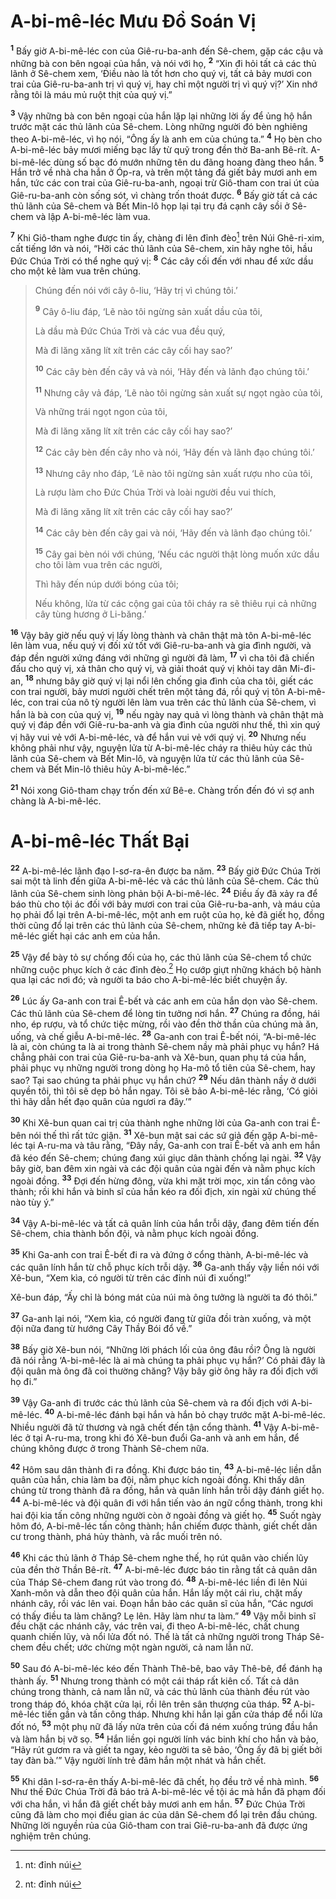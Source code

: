 # A-bi-mê-léc Mưu Ðồ Soán Vị

<sup><b>1</b></sup> Bấy giờ A-bi-mê-léc con của Giê-ru-ba-anh đến Sê-chem, gặp các cậu và những bà con bên ngoại của hắn, và nói với họ, <sup><b>2</b></sup> “Xin đi hỏi tất cả các thủ lãnh ở Sê-chem xem, ‘Ðiều nào là tốt hơn cho quý vị, tất cả bảy mươi con trai của Giê-ru-ba-anh trị vì quý vị, hay chỉ một người trị vì quý vị?’ Xin nhớ rằng tôi là máu mủ ruột thịt của quý vị.”

<sup><b>3</b></sup> Vậy những bà con bên ngoại của hắn lặp lại những lời ấy để ủng hộ hắn trước mặt các thủ lãnh của Sê-chem. Lòng những người đó bèn nghiêng theo A-bi-mê-léc, vì họ nói, “Ông ấy là anh em của chúng ta.” <sup><b>4</b></sup> Họ bèn cho A-bi-mê-léc bảy mươi miếng bạc lấy từ quỹ trong đền thờ Ba-anh Bê-rít. A-bi-mê-léc dùng số bạc đó mướn những tên du đãng hoang đàng theo hắn. <sup><b>5</b></sup> Hắn trở về nhà cha hắn ở Óp-ra, và trên một tảng đá giết bảy mươi anh em hắn, tức các con trai của Giê-ru-ba-anh, ngoại trừ Giô-tham con trai út của Giê-ru-ba-anh còn sống sót, vì chàng trốn thoát được. <sup><b>6</b></sup> Bấy giờ tất cả các thủ lãnh của Sê-chem và Bết Min-lô họp lại tại trụ đá cạnh cây sồi ở Sê-chem và lập A-bi-mê-léc làm vua.

<sup><b>7</b></sup> Khi Giô-tham nghe được tin ấy, chàng đi lên đỉnh đèo[^1-4b20cf8a-3df9-474b-8d9a-a77b00e36834] trên Núi Ghê-ri-xim, cất tiếng lớn và nói, “Hỡi các thủ lãnh của Sê-chem, xin hãy nghe tôi, hầu Ðức Chúa Trời có thể nghe quý vị: <sup><b>8</b></sup> Các cây cối đến với nhau để xức dầu cho một kẻ làm vua trên chúng.

> Chúng đến nói với cây ô-liu, ‘Hãy trị vì chúng tôi.’
>
> <sup><b>9</b></sup> Cây ô-liu đáp, ‘Lẽ nào tôi ngừng sản xuất dầu của tôi,
>
> Là dầu mà Ðức Chúa Trời và các vua đều quý,
>
> Mà đi lăng xăng lít xít trên các cây cối hay sao?’
>
> <sup><b>10</b></sup> Các cây bèn đến cây vả và nói, ‘Hãy đến và lãnh đạo chúng tôi.’
>
> <sup><b>11</b></sup> Nhưng cây vả đáp, ‘Lẽ nào tôi ngừng sản xuất sự ngọt ngào của tôi,
>
> Và những trái ngọt ngon của tôi,
>
> Mà đi lăng xăng lít xít trên các cây cối hay sao?’
>
> <sup><b>12</b></sup> Các cây bèn đến cây nho và nói, ‘Hãy đến và lãnh đạo chúng tôi.’
>
> <sup><b>13</b></sup> Nhưng cây nho đáp, ‘Lẽ nào tôi ngừng sản xuất rượu nho của tôi,
>
> Là rượu làm cho Ðức Chúa Trời và loài người đều vui thích,
>
> Mà đi lăng xăng lít xít trên các cây cối hay sao?’
>
> <sup><b>14</b></sup> Các cây bèn đến cây gai và nói, ‘Hãy đến và lãnh đạo chúng tôi.’
>
> <sup><b>15</b></sup> Cây gai bèn nói với chúng, ‘Nếu các người thật lòng muốn xức dầu cho tôi làm vua trên các người,
>
> Thì hãy đến núp dưới bóng của tôi;
>
> Nếu không, lửa từ các cộng gai của tôi cháy ra sẽ thiêu rụi cả những cây tùng hương ở Li-băng.’

<sup><b>16</b></sup> Vậy bây giờ nếu quý vị lấy lòng thành và chân thật mà tôn A-bi-mê-léc lên làm vua, nếu quý vị đối xử tốt với Giê-ru-ba-anh và gia đình người, và đáp đền người xứng đáng với những gì người đã làm, <sup><b>17</b></sup> vì cha tôi đã chiến đấu cho quý vị, xả thân cho quý vị, và giải thoát quý vị khỏi tay dân Mi-đi-an, <sup><b>18</b></sup> nhưng bây giờ quý vị lại nổi lên chống gia đình của cha tôi, giết các con trai người, bảy mươi người chết trên một tảng đá, rồi quý vị tôn A-bi-mê-léc, con trai của nô tỳ người lên làm vua trên các thủ lãnh của Sê-chem, vì hắn là bà con của quý vị, <sup><b>19</b></sup> nếu ngày nay quả vì lòng thành và chân thật mà quý vị đáp đền với Giê-ru-ba-anh và gia đình của người như thế, thì xin quý vị hãy vui vẻ với A-bi-mê-léc, và để hắn vui vẻ với quý vị. <sup><b>20</b></sup> Nhưng nếu không phải như vậy, nguyện lửa từ A-bi-mê-léc cháy ra thiêu hủy các thủ lãnh của Sê-chem và Bết Min-lô, và nguyện lửa từ các thủ lãnh của Sê-chem và Bết Min-lô thiêu hủy A-bi-mê-léc.”

<sup><b>21</b></sup> Nói xong Giô-tham chạy trốn đến xứ Bê-e. Chàng trốn đến đó vì sợ anh chàng là A-bi-mê-léc.

# A-bi-mê-léc Thất Bại

<sup><b>22</b></sup> A-bi-mê-léc lãnh đạo I-sơ-ra-ên được ba năm. <sup><b>23</b></sup> Bấy giờ Ðức Chúa Trời sai một tà linh đến giữa A-bi-mê-léc và các thủ lãnh của Sê-chem. Các thủ lãnh của Sê-chem sinh lòng phản bội A-bi-mê-léc. <sup><b>24</b></sup> Ðiều ấy đã xảy ra để báo thù cho tội ác đối với bảy mươi con trai của Giê-ru-ba-anh, và máu của họ phải đổ lại trên A-bi-mê-léc, một anh em ruột của họ, kẻ đã giết họ, đồng thời cũng đổ lại trên các thủ lãnh của Sê-chem, những kẻ đã tiếp tay A-bi-mê-léc giết hại các anh em của hắn.

<sup><b>25</b></sup> Vậy để bày tỏ sự chống đối của họ, các thủ lãnh của Sê-chem tổ chức những cuộc phục kích ở các đỉnh đèo.[^2-4b20cf8a-3df9-474b-8d9a-a77b00e36834] Họ cướp giựt những khách bộ hành qua lại các nơi đó; và người ta báo cho A-bi-mê-léc biết chuyện ấy.

<sup><b>26</b></sup> Lúc ấy Ga-anh con trai Ê-bết và các anh em của hắn dọn vào Sê-chem. Các thủ lãnh của Sê-chem để lòng tin tưởng nơi hắn. <sup><b>27</b></sup> Chúng ra đồng, hái nho, ép rượu, và tổ chức tiệc mừng, rồi vào đền thờ thần của chúng mà ăn, uống, và chế giễu A-bi-mê-léc. <sup><b>28</b></sup> Ga-anh con trai Ê-bết nói, “A-bi-mê-léc là ai, còn chúng ta là ai trong thành Sê-chem nầy mà phải phục vụ hắn? Há chẳng phải con trai của Giê-ru-ba-anh và Xê-bun, quan phụ tá của hắn, phải phục vụ những người trong dòng họ Ha-mô tổ tiên của Sê-chem, hay sao? Tại sao chúng ta phải phục vụ hắn chứ? <sup><b>29</b></sup> Nếu dân thành nầy ở dưới quyền tôi, thì tôi sẽ dẹp bỏ hắn ngay. Tôi sẽ bảo A-bi-mê-léc rằng, ‘Có giỏi thì hãy dẫn hết đạo quân của ngươi ra đây.’”

<sup><b>30</b></sup> Khi Xê-bun quan cai trị của thành nghe những lời của Ga-anh con trai Ê-bên nói thế thì rất tức giận. <sup><b>31</b></sup> Xê-bun mật sai các sứ giả đến gặp A-bi-mê-léc tại A-ru-ma và tâu rằng, “Ðây nầy, Ga-anh con trai Ê-bết và anh em hắn đã kéo đến Sê-chem; chúng đang xúi giục dân thành chống lại ngài. <sup><b>32</b></sup> Vậy bây giờ, ban đêm xin ngài và các đội quân của ngài đến và nằm phục kích ngoài đồng. <sup><b>33</b></sup> Ðợi đến hừng đông, vừa khi mặt trời mọc, xin tấn công vào thành; rồi khi hắn và binh sĩ của hắn kéo ra đối địch, xin ngài xử chúng thế nào tùy ý.”

<sup><b>34</b></sup> Vậy A-bi-mê-léc và tất cả quân lính của hắn trỗi dậy, đang đêm tiến đến Sê-chem, chia thành bốn đội, và nằm phục kích ngoài đồng.

<sup><b>35</b></sup> Khi Ga-anh con trai Ê-bết đi ra và đứng ở cổng thành, A-bi-mê-léc và các quân lính hắn từ chỗ phục kích trỗi dậy. <sup><b>36</b></sup> Ga-anh thấy vậy liền nói với Xê-bun, “Xem kìa, có người từ trên các đỉnh núi đi xuống!”

Xê-bun đáp, “Ấy chỉ là bóng mát của núi mà ông tưởng là người ta đó thôi.”

<sup><b>37</b></sup> Ga-anh lại nói, “Xem kìa, có người đang từ giữa đồi tràn xuống, và một đội nữa đang từ hướng Cây Thầy Bói đổ về.”

<sup><b>38</b></sup> Bấy giờ Xê-bun nói, “Những lời phách lối của ông đâu rồi? Ông là người đã nói rằng ‘A-bi-mê-léc là ai mà chúng ta phải phục vụ hắn?’ Có phải đây là đội quân mà ông đã coi thường chăng? Vậy bây giờ ông hãy ra đối địch với họ đi.”

<sup><b>39</b></sup> Vậy Ga-anh đi trước các thủ lãnh của Sê-chem và ra đối địch với A-bi-mê-léc. <sup><b>40</b></sup> A-bi-mê-léc đánh bại hắn và hắn bỏ chạy trước mặt A-bi-mê-léc. Nhiều người đã tử thương và ngã chết đến tận cổng thành. <sup><b>41</b></sup> Vậy A-bi-mê-léc ở tại A-ru-ma, trong khi đó Xê-bun đuổi Ga-anh và anh em hắn, để chúng không được ở trong Thành Sê-chem nữa.

<sup><b>42</b></sup> Hôm sau dân thành đi ra đồng. Khi được báo tin, <sup><b>43</b></sup> A-bi-mê-léc liền dẫn quân của hắn, chia làm ba đội, nằm phục kích ngoài đồng. Khi thấy dân chúng từ trong thành đã ra đồng, hắn và quân lính hắn trỗi dậy đánh giết họ. <sup><b>44</b></sup> A-bi-mê-léc và đội quân đi với hắn tiến vào án ngữ cổng thành, trong khi hai đội kia tấn công những người còn ở ngoài đồng và giết họ. <sup><b>45</b></sup> Suốt ngày hôm đó, A-bi-mê-léc tấn công thành; hắn chiếm được thành, giết chết dân cư trong thành, phá hủy thành, và rắc muối trên nó.

<sup><b>46</b></sup> Khi các thủ lãnh ở Tháp Sê-chem nghe thế, họ rút quân vào chiến lũy của đền thờ Thần Bê-rít. <sup><b>47</b></sup> A-bi-mê-léc được báo tin rằng tất cả quân dân của Tháp Sê-chem đang rút vào trong đó. <sup><b>48</b></sup> A-bi-mê-léc liền đi lên Núi Xanh-môn và dẫn theo đội quân của hắn. Hắn lấy một cái rìu, chặt mấy nhánh cây, rồi vác lên vai. Ðoạn hắn bảo các quân sĩ của hắn, “Các ngươi có thấy điều ta làm chăng? Lẹ lên. Hãy làm như ta làm.” <sup><b>49</b></sup> Vậy mỗi binh sĩ đều chặt các nhánh cây, vác trên vai, đi theo A-bi-mê-léc, chất chung quanh chiến lũy, và nổi lửa đốt nó. Thế là tất cả những người trong Tháp Sê-chem đều chết; ước chừng một ngàn người, cả nam lẫn nữ.

<sup><b>50</b></sup> Sau đó A-bi-mê-léc kéo đến Thành Thê-bê, bao vây Thê-bê, để đánh hạ thành ấy. <sup><b>51</b></sup> Nhưng trong thành có một cái tháp rất kiên cố. Tất cả dân chúng trong thành, cả nam lẫn nữ, và các thủ lãnh của thành đều rút vào trong tháp đó, khóa chặt cửa lại, rồi lên trên sân thượng của tháp. <sup><b>52</b></sup> A-bi-mê-léc tiến gần và tấn công tháp. Nhưng khi hắn lại gần cửa tháp để nổi lửa đốt nó, <sup><b>53</b></sup> một phụ nữ đã lấy nửa trên của cối đá ném xuống trúng đầu hắn và làm hắn bị vỡ sọ. <sup><b>54</b></sup> Hắn liền gọi người lính vác binh khí cho hắn và bảo, “Hãy rút gươm ra và giết ta ngay, kẻo người ta sẽ bảo, ‘Ông ấy đã bị giết bởi tay đàn bà.’” Vậy người lính trẻ đâm hắn một nhát và hắn chết.

<sup><b>55</b></sup> Khi dân I-sơ-ra-ên thấy A-bi-mê-léc đã chết, họ đều trở về nhà mình. <sup><b>56</b></sup> Như thế Ðức Chúa Trời đã báo trả A-bi-mê-léc về tội ác mà hắn đã phạm đối với cha hắn, vì hắn đã giết chết bảy mươi anh em hắn. <sup><b>57</b></sup> Ðức Chúa Trời cũng đã làm cho mọi điều gian ác của dân Sê-chem đổ lại trên đầu chúng. Những lời nguyền rủa của Giô-tham con trai Giê-ru-ba-anh đã được ứng nghiệm trên chúng.

[^1-4b20cf8a-3df9-474b-8d9a-a77b00e36834]: nt: đỉnh núi

[^2-4b20cf8a-3df9-474b-8d9a-a77b00e36834]: nt: đỉnh núi
